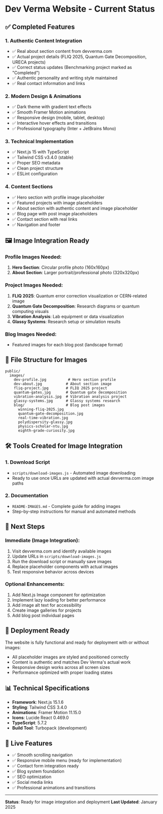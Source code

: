 # Dev Verma Website - Current Status

## ✅ Completed Features

### 1. **Authentic Content Integration**
- ✅ Real about section content from devverma.com
- ✅ Actual project details (FLIQ 2025, Quantum Gate Decomposition, URECA projects)
- ✅ Correct status updates (Benchmarking project marked as "Completed")
- ✅ Authentic personality and writing style maintained
- ✅ Real contact information and links

### 2. **Modern Design & Animations**
- ✅ Dark theme with gradient text effects
- ✅ Smooth Framer Motion animations
- ✅ Responsive design (mobile, tablet, desktop)
- ✅ Interactive hover effects and transitions
- ✅ Professional typography (Inter + JetBrains Mono)

### 3. **Technical Implementation**
- ✅ Next.js 15 with TypeScript
- ✅ Tailwind CSS v3.4.0 (stable)
- ✅ Proper SEO metadata
- ✅ Clean project structure
- ✅ ESLint configuration

### 4. **Content Sections**
- ✅ Hero section with profile image placeholder
- ✅ Featured projects with image placeholders
- ✅ About section with authentic content and image placeholder
- ✅ Blog page with post image placeholders
- ✅ Contact section with real links
- ✅ Navigation and footer

## 🖼️ Image Integration Ready

### **Profile Images Needed:**
1. **Hero Section**: Circular profile photo (160x160px)
2. **About Section**: Larger portrait/professional photo (320x320px)

### **Project Images Needed:**
1. **FLIQ 2025**: Quantum error correction visualization or CERN-related image
2. **Quantum Gate Decomposition**: Research diagrams or quantum computing visuals
3. **Vibration Analysis**: Lab equipment or data visualization
4. **Glassy Systems**: Research setup or simulation results

### **Blog Images Needed:**
- Featured images for each blog post (landscape format)

## 📁 File Structure for Images

```
public/
  images/
    dev-profile.jpg          # Hero section profile
    dev-about.jpg           # About section image
    fliq-project.jpg        # FLIQ 2025 project
    quantum-gates.jpg       # Quantum gate decomposition
    vibration-analysis.jpg  # Vibration analysis project
    glassy-systems.jpg      # Glassy systems research
    blog/                   # Blog post images
      winning-fliq-2025.jpg
      quantum-gate-decomposition.jpg
      real-time-vibration.jpg
      polydispersity-glassy.jpg
      physics-scholar-ntu.jpg
      eighth-grade-curiosity.jpg
```

## 🛠️ Tools Created for Image Integration

### 1. **Download Script**
- `scripts/download-images.js` - Automated image downloading
- Ready to use once URLs are updated with actual devverma.com image paths

### 2. **Documentation**
- `README-IMAGES.md` - Complete guide for adding images
- Step-by-step instructions for manual and automated methods

## 🎯 Next Steps

### **Immediate (Image Integration):**
1. Visit devverma.com and identify available images
2. Update URLs in `scripts/download-images.js`
3. Run the download script or manually save images
4. Replace placeholder components with actual images
5. Test responsive behavior across devices

### **Optional Enhancements:**
1. Add Next.js Image component for optimization
2. Implement lazy loading for better performance
3. Add image alt text for accessibility
4. Create image galleries for projects
5. Add blog post individual pages

## 🚀 Deployment Ready

The website is fully functional and ready for deployment with or without images:
- All placeholder images are styled and positioned correctly
- Content is authentic and matches Dev Verma's actual work
- Responsive design works across all screen sizes
- Performance optimized with proper loading states

## 📊 Technical Specifications

- **Framework**: Next.js 15.1.6
- **Styling**: Tailwind CSS 3.4.0
- **Animations**: Framer Motion 11.15.0
- **Icons**: Lucide React 0.469.0
- **TypeScript**: 5.7.2
- **Build Tool**: Turbopack (development)

## 🔗 Live Features

- ✅ Smooth scrolling navigation
- ✅ Responsive mobile menu (ready for implementation)
- ✅ Contact form integration ready
- ✅ Blog system foundation
- ✅ SEO optimization
- ✅ Social media links
- ✅ Professional animations and transitions

---

**Status**: Ready for image integration and deployment
**Last Updated**: January 2025 